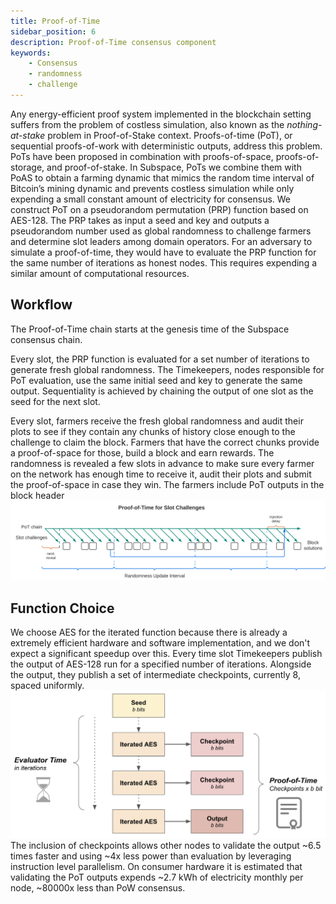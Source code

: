 ```yaml
---
title: Proof-of-Time
sidebar_position: 6
description: Proof-of-Time consensus component
keywords:
    - Consensus
    - randomness
    - challenge
---
```

Any energy-efficient proof system implemented in the blockchain setting suffers from the problem of costless simulation, also known as the *nothing-at-stake* problem in Proof-of-Stake context. Proofs-of-time (PoT), or sequential proofs-of-work with deterministic outputs, address this problem. PoTs have been proposed in combination with proofs-of-space, proofs-of-storage, and proof-of-stake. In Subspace, PoTs we combine them with PoAS to obtain a farming dynamic that mimics the random time interval of Bitcoin’s mining dynamic and prevents costless simulation while only expending a small constant amount of electricity for consensus. 
We construct PoT on a pseudorandom permutation (PRP) function based on AES-128. The PRP takes as input a seed and key and outputs a pseudorandom number used as global randomness to challenge farmers and determine slot leaders among domain operators. For an adversary to simulate a proof-of-time, they would have to evaluate the PRP function for the same number of iterations as honest nodes. This requires expending a similar amount of computational resources.

## Workflow
The Proof-of-Time chain starts at the genesis time of the Subspace consensus chain. 

Every slot, the PRP function is evaluated for a set number of iterations to generate fresh global randomness. The Timekeepers, nodes responsible for PoT evaluation, use the same initial seed and key to generate the same output. Sequentiality is achieved by chaining the output of one slot as the seed for the next slot.

Every slot, farmers receive the fresh global randomness and audit their plots to see if they contain any chunks of history close enough to the challenge to claim the block. Farmers that have the correct chunks provide a proof-of-space for those, build a block and earn rewards. The randomness is revealed a few slots in advance to make sure every farmer on the network has enough time to receive it, audit their plots and submit the proof-of-space in case they win. The farmers include PoT outputs in the block header
![ProofOfTimeChallenges](../../../src/Images/PoTChallenges.png)

## Function Choice
We choose AES for the iterated function because there is already a extremely efficient hardware and software implementation, and we don't expect a significant speedup over this.
Every time slot Timekeepers publish the output of AES-128 run for a specified number of iterations. Alongside the output, they publish a set of intermediate checkpoints, currently 8, spaced uniformly. 
![ProofOfTime](../../../src/Images/ProofofTime.png)
The inclusion of checkpoints allows other nodes to validate the output ~6.5 times faster and using ~4x less power than evaluation by leveraging instruction level parallelism.
On consumer hardware it is estimated that validating the PoT outputs expends ~2.7 kWh of electricity monthly per node, ~80000x less than PoW consensus.